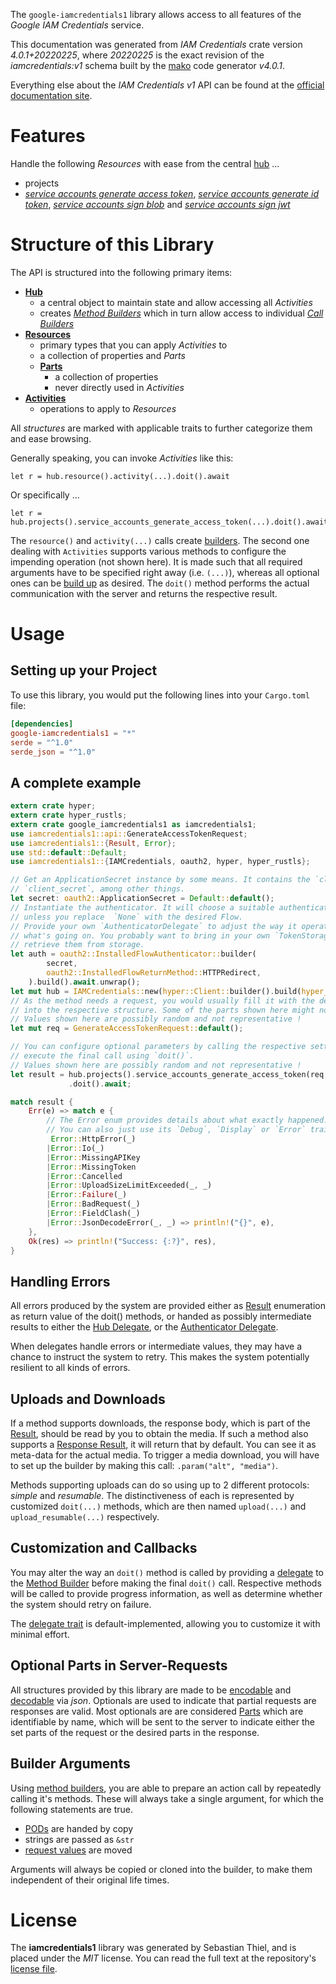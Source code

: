 <!---
DO NOT EDIT !
This file was generated automatically from 'src/generator/templates/api/README.md.mako'
DO NOT EDIT !
-->
The `google-iamcredentials1` library allows access to all features of the *Google IAM Credentials* service.

This documentation was generated from *IAM Credentials* crate version *4.0.1+20220225*, where *20220225* is the exact revision of the *iamcredentials:v1* schema built by the [mako](http://www.makotemplates.org/) code generator *v4.0.1*.

Everything else about the *IAM Credentials* *v1* API can be found at the
[official documentation site](https://cloud.google.com/iam/docs/creating-short-lived-service-account-credentials).
# Features

Handle the following *Resources* with ease from the central [hub](https://docs.rs/google-iamcredentials1/4.0.1+20220225/google_iamcredentials1/IAMCredentials) ... 

* projects
 * [*service accounts generate access token*](https://docs.rs/google-iamcredentials1/4.0.1+20220225/google_iamcredentials1/api::ProjectServiceAccountGenerateAccessTokenCall), [*service accounts generate id token*](https://docs.rs/google-iamcredentials1/4.0.1+20220225/google_iamcredentials1/api::ProjectServiceAccountGenerateIdTokenCall), [*service accounts sign blob*](https://docs.rs/google-iamcredentials1/4.0.1+20220225/google_iamcredentials1/api::ProjectServiceAccountSignBlobCall) and [*service accounts sign jwt*](https://docs.rs/google-iamcredentials1/4.0.1+20220225/google_iamcredentials1/api::ProjectServiceAccountSignJwtCall)




# Structure of this Library

The API is structured into the following primary items:

* **[Hub](https://docs.rs/google-iamcredentials1/4.0.1+20220225/google_iamcredentials1/IAMCredentials)**
    * a central object to maintain state and allow accessing all *Activities*
    * creates [*Method Builders*](https://docs.rs/google-iamcredentials1/4.0.1+20220225/google_iamcredentials1/client::MethodsBuilder) which in turn
      allow access to individual [*Call Builders*](https://docs.rs/google-iamcredentials1/4.0.1+20220225/google_iamcredentials1/client::CallBuilder)
* **[Resources](https://docs.rs/google-iamcredentials1/4.0.1+20220225/google_iamcredentials1/client::Resource)**
    * primary types that you can apply *Activities* to
    * a collection of properties and *Parts*
    * **[Parts](https://docs.rs/google-iamcredentials1/4.0.1+20220225/google_iamcredentials1/client::Part)**
        * a collection of properties
        * never directly used in *Activities*
* **[Activities](https://docs.rs/google-iamcredentials1/4.0.1+20220225/google_iamcredentials1/client::CallBuilder)**
    * operations to apply to *Resources*

All *structures* are marked with applicable traits to further categorize them and ease browsing.

Generally speaking, you can invoke *Activities* like this:

```Rust,ignore
let r = hub.resource().activity(...).doit().await
```

Or specifically ...

```ignore
let r = hub.projects().service_accounts_generate_access_token(...).doit().await
```

The `resource()` and `activity(...)` calls create [builders][builder-pattern]. The second one dealing with `Activities` 
supports various methods to configure the impending operation (not shown here). It is made such that all required arguments have to be 
specified right away (i.e. `(...)`), whereas all optional ones can be [build up][builder-pattern] as desired.
The `doit()` method performs the actual communication with the server and returns the respective result.

# Usage

## Setting up your Project

To use this library, you would put the following lines into your `Cargo.toml` file:

```toml
[dependencies]
google-iamcredentials1 = "*"
serde = "^1.0"
serde_json = "^1.0"
```

## A complete example

```Rust
extern crate hyper;
extern crate hyper_rustls;
extern crate google_iamcredentials1 as iamcredentials1;
use iamcredentials1::api::GenerateAccessTokenRequest;
use iamcredentials1::{Result, Error};
use std::default::Default;
use iamcredentials1::{IAMCredentials, oauth2, hyper, hyper_rustls};

// Get an ApplicationSecret instance by some means. It contains the `client_id` and 
// `client_secret`, among other things.
let secret: oauth2::ApplicationSecret = Default::default();
// Instantiate the authenticator. It will choose a suitable authentication flow for you, 
// unless you replace  `None` with the desired Flow.
// Provide your own `AuthenticatorDelegate` to adjust the way it operates and get feedback about 
// what's going on. You probably want to bring in your own `TokenStorage` to persist tokens and
// retrieve them from storage.
let auth = oauth2::InstalledFlowAuthenticator::builder(
        secret,
        oauth2::InstalledFlowReturnMethod::HTTPRedirect,
    ).build().await.unwrap();
let mut hub = IAMCredentials::new(hyper::Client::builder().build(hyper_rustls::HttpsConnectorBuilder::new().with_native_roots().https_or_http().enable_http1().enable_http2().build()), auth);
// As the method needs a request, you would usually fill it with the desired information
// into the respective structure. Some of the parts shown here might not be applicable !
// Values shown here are possibly random and not representative !
let mut req = GenerateAccessTokenRequest::default();

// You can configure optional parameters by calling the respective setters at will, and
// execute the final call using `doit()`.
// Values shown here are possibly random and not representative !
let result = hub.projects().service_accounts_generate_access_token(req, "name")
             .doit().await;

match result {
    Err(e) => match e {
        // The Error enum provides details about what exactly happened.
        // You can also just use its `Debug`, `Display` or `Error` traits
         Error::HttpError(_)
        |Error::Io(_)
        |Error::MissingAPIKey
        |Error::MissingToken
        |Error::Cancelled
        |Error::UploadSizeLimitExceeded(_, _)
        |Error::Failure(_)
        |Error::BadRequest(_)
        |Error::FieldClash(_)
        |Error::JsonDecodeError(_, _) => println!("{}", e),
    },
    Ok(res) => println!("Success: {:?}", res),
}

```
## Handling Errors

All errors produced by the system are provided either as [Result](https://docs.rs/google-iamcredentials1/4.0.1+20220225/google_iamcredentials1/client::Result) enumeration as return value of
the doit() methods, or handed as possibly intermediate results to either the 
[Hub Delegate](https://docs.rs/google-iamcredentials1/4.0.1+20220225/google_iamcredentials1/client::Delegate), or the [Authenticator Delegate](https://docs.rs/yup-oauth2/*/yup_oauth2/trait.AuthenticatorDelegate.html).

When delegates handle errors or intermediate values, they may have a chance to instruct the system to retry. This 
makes the system potentially resilient to all kinds of errors.

## Uploads and Downloads
If a method supports downloads, the response body, which is part of the [Result](https://docs.rs/google-iamcredentials1/4.0.1+20220225/google_iamcredentials1/client::Result), should be
read by you to obtain the media.
If such a method also supports a [Response Result](https://docs.rs/google-iamcredentials1/4.0.1+20220225/google_iamcredentials1/client::ResponseResult), it will return that by default.
You can see it as meta-data for the actual media. To trigger a media download, you will have to set up the builder by making
this call: `.param("alt", "media")`.

Methods supporting uploads can do so using up to 2 different protocols: 
*simple* and *resumable*. The distinctiveness of each is represented by customized 
`doit(...)` methods, which are then named `upload(...)` and `upload_resumable(...)` respectively.

## Customization and Callbacks

You may alter the way an `doit()` method is called by providing a [delegate](https://docs.rs/google-iamcredentials1/4.0.1+20220225/google_iamcredentials1/client::Delegate) to the 
[Method Builder](https://docs.rs/google-iamcredentials1/4.0.1+20220225/google_iamcredentials1/client::CallBuilder) before making the final `doit()` call. 
Respective methods will be called to provide progress information, as well as determine whether the system should 
retry on failure.

The [delegate trait](https://docs.rs/google-iamcredentials1/4.0.1+20220225/google_iamcredentials1/client::Delegate) is default-implemented, allowing you to customize it with minimal effort.

## Optional Parts in Server-Requests

All structures provided by this library are made to be [encodable](https://docs.rs/google-iamcredentials1/4.0.1+20220225/google_iamcredentials1/client::RequestValue) and 
[decodable](https://docs.rs/google-iamcredentials1/4.0.1+20220225/google_iamcredentials1/client::ResponseResult) via *json*. Optionals are used to indicate that partial requests are responses 
are valid.
Most optionals are are considered [Parts](https://docs.rs/google-iamcredentials1/4.0.1+20220225/google_iamcredentials1/client::Part) which are identifiable by name, which will be sent to 
the server to indicate either the set parts of the request or the desired parts in the response.

## Builder Arguments

Using [method builders](https://docs.rs/google-iamcredentials1/4.0.1+20220225/google_iamcredentials1/client::CallBuilder), you are able to prepare an action call by repeatedly calling it's methods.
These will always take a single argument, for which the following statements are true.

* [PODs][wiki-pod] are handed by copy
* strings are passed as `&str`
* [request values](https://docs.rs/google-iamcredentials1/4.0.1+20220225/google_iamcredentials1/client::RequestValue) are moved

Arguments will always be copied or cloned into the builder, to make them independent of their original life times.

[wiki-pod]: http://en.wikipedia.org/wiki/Plain_old_data_structure
[builder-pattern]: http://en.wikipedia.org/wiki/Builder_pattern
[google-go-api]: https://github.com/google/google-api-go-client

# License
The **iamcredentials1** library was generated by Sebastian Thiel, and is placed 
under the *MIT* license.
You can read the full text at the repository's [license file][repo-license].

[repo-license]: https://github.com/Byron/google-apis-rsblob/main/LICENSE.md

